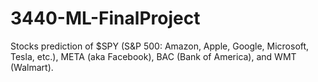 # 3440-ML-FinalProject
Stocks prediction of $SPY (S&amp;P 500: Amazon, Apple, Google, Microsoft, Tesla, etc.), META (aka Facebook), BAC (Bank of America), and WMT (Walmart).
